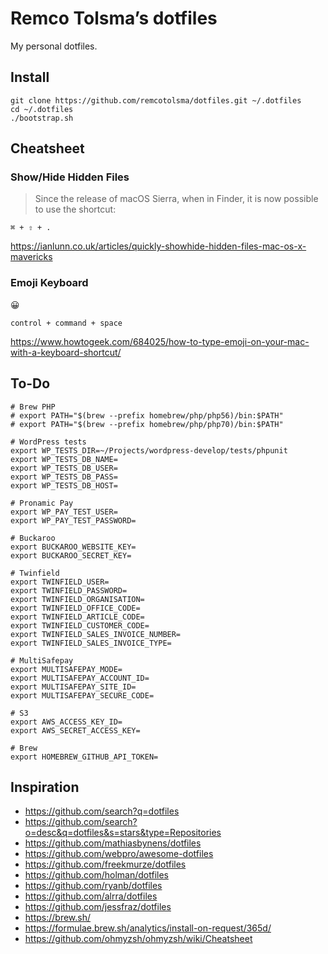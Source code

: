 # Remco Tolsma’s dotfiles

My personal dotfiles.

## Install

```
git clone https://github.com/remcotolsma/dotfiles.git ~/.dotfiles
cd ~/.dotfiles
./bootstrap.sh
```

## Cheatsheet

### Show/Hide Hidden Files

> Since the release of macOS Sierra, when in Finder, it is now possible to use the shortcut:

```
⌘ + ⇧ + .
```

https://ianlunn.co.uk/articles/quickly-showhide-hidden-files-mac-os-x-mavericks

### Emoji Keyboard

😀

``` 
control + command + space
```

https://www.howtogeek.com/684025/how-to-type-emoji-on-your-mac-with-a-keyboard-shortcut/

## To-Do

```
# Brew PHP
# export PATH="$(brew --prefix homebrew/php/php56)/bin:$PATH"
# export PATH="$(brew --prefix homebrew/php/php70)/bin:$PATH"

# WordPress tests
export WP_TESTS_DIR=~/Projects/wordpress-develop/tests/phpunit
export WP_TESTS_DB_NAME=
export WP_TESTS_DB_USER=
export WP_TESTS_DB_PASS=
export WP_TESTS_DB_HOST=

# Pronamic Pay
export WP_PAY_TEST_USER=
export WP_PAY_TEST_PASSWORD=

# Buckaroo 
export BUCKAROO_WEBSITE_KEY=
export BUCKAROO_SECRET_KEY=

# Twinfield
export TWINFIELD_USER=
export TWINFIELD_PASSWORD=
export TWINFIELD_ORGANISATION=
export TWINFIELD_OFFICE_CODE=
export TWINFIELD_ARTICLE_CODE=
export TWINFIELD_CUSTOMER_CODE=
export TWINFIELD_SALES_INVOICE_NUMBER=
export TWINFIELD_SALES_INVOICE_TYPE=

# MultiSafepay
export MULTISAFEPAY_MODE=
export MULTISAFEPAY_ACCOUNT_ID=
export MULTISAFEPAY_SITE_ID=
export MULTISAFEPAY_SECURE_CODE=

# S3
export AWS_ACCESS_KEY_ID=
export AWS_SECRET_ACCESS_KEY=

# Brew
export HOMEBREW_GITHUB_API_TOKEN=
```

## Inspiration

- https://github.com/search?q=dotfiles
- https://github.com/search?o=desc&q=dotfiles&s=stars&type=Repositories
- https://github.com/mathiasbynens/dotfiles
- https://github.com/webpro/awesome-dotfiles
- https://github.com/freekmurze/dotfiles
- https://github.com/holman/dotfiles
- https://github.com/ryanb/dotfiles
- https://github.com/alrra/dotfiles
- https://github.com/jessfraz/dotfiles
- https://brew.sh/
- https://formulae.brew.sh/analytics/install-on-request/365d/
- https://github.com/ohmyzsh/ohmyzsh/wiki/Cheatsheet
